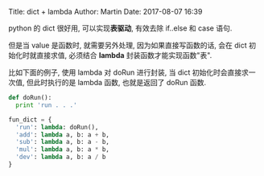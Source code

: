 Title: dict + lambda
Author: Martin
Date: 2017-08-07 16:39

python 的 dict 很好用, 可以实现**表驱动**, 有效去除 if\.\.else 和 case 语句.

但是当 value 是函数时, 就需要另外处理, 因为如果直接写函数的话, 会在 dict 初始化时就直接求值, 必须结合 **lambda** 封装函数才能实现函数"表".

比如下面的例子, 使用 lambda 对 doRun 进行封装, 当 dict 初始化时会直接求一次值, 但此时执行的是 lambda 函数, 也就是返回了 doRun 函数.

```python
def doRun():
  print 'run . . .'

fun_dict = {
  'run': lambda: doRun(),
  'add': lambda a, b: a + b,
  'sub': lambda a, b: a - b,
  'mul': lambda a, b: a * b,
  'dev': lambda a, b: a / b
}
```


